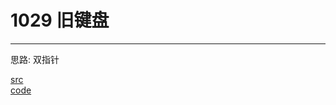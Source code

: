 # 1029 旧键盘

---

思路:
双指针

[src](https://pintia.cn/problem-sets/994805260223102976/problems/994805292322111488) <br>
[code](code/1029.c) <br>

